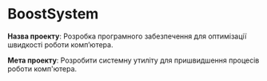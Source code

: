 # BoostSystem
**Назва проекту**: Розробка програмного забезпечення для оптимізації швидкості роботи комп’ютера.

**Мета проекту**: Розробити системну утиліту для пришвидшення процесів роботи комп'ютера.


